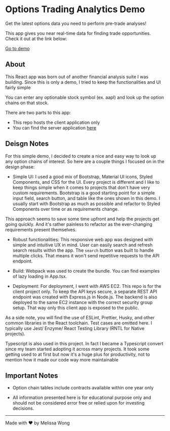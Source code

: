 # Options Trading Analytics Demo

Get the latest options data you need to perform pre-trade analyses!

This app gives you near real-time data for finding trade opportunities. Check it out at the link below:

[Go to demo](https://github.com/melissakw)


## About

This React app was born out of another financial analysis suite I was building. Since this is only a demo, I tried to keep the functionalities and UI fairly simple

You can enter any optionable stock symbol (ex. aapl) and look up the option chains on that stock.

There are two parts to this app:
- This repo hosts the client application only
- You can find the server application [here](https://github.com/melissakw)


## Deisgn Notes

For this simple demo, I decided to create a nice and easy way to look up any option chains of interest. So here are a couple things I focused on in the design phase:

- Simple UI:
I used a good mix of Bootstrap, Material UI icons, Styled Components, and CSS for the UI. Every project is different and I like to keep things simple when it comes to projects that don't have very custom requirements. Bootstrap is a good starting point for a simple input field, search button, and table like the ones shown in this demo. I usually start with Bootstrap as much as possible and refactor to Styled Components over time or as requirements change.

This approach seems to save some time upfront and help the projects get going quickly. And it's rather painless to refactor as the ever-changing requirements present themselves. 
 
- Robust functionalities:
This responsive web app was designed with simple and intuitive UX in mind. User can easily search and refresh search results within the app. The ```search``` button was built to handle multiple clicks. That means it won't send repetitive requests to the API endpoint.

- Build:
Webpack was used to create the bundle. You can find examples of lazy loading in App.tsx.

- Deployment:
For deployment, I went with AWS EC2. This repo is for the client project only. To keep the API keys secure, a separate REST API endpoint was created with Express.js in Node.js. The backend is also deployed to the same EC2 instance with the correct security group setup. That way only this client app is exposed to the public. 

As a side note, you will find the use of ESLint, Prettier, Husky, and other common libraries in the React toolchain. Test cases are omitted here. I typically use Jest/ Enzyme/ React Testing Library (RNTL for Native projects).

Typescript is also used in this project. In fact I became a Typescript convert since my team started adopting it across many projects. It took some getting used to at first but now it's a huge plus for productivity, not to mention how it made our code way more maintainable 


## Important Notes

- Option chain tables include contracts available within one year only

- All information presented here is for educational purpose only and should not be considered error free or relied upon for investing decisions.


---
Made with ❤️ by Melissa Wong
